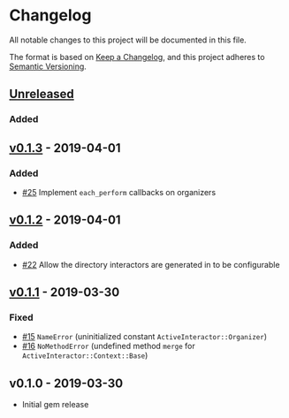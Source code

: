 # Changelog

All notable changes to this project will be documented in this file.

The format is based on [Keep a Changelog],
and this project adheres to [Semantic Versioning].

## [Unreleased]

### Added

## [v0.1.3] - 2019-04-01

### Added

- [#25] Implement `each_perform` callbacks on organizers

## [v0.1.2] - 2019-04-01

### Added

- [#22] Allow the directory interactors are generated in to be configurable

## [v0.1.1] - 2019-03-30

### Fixed

- [#15] `NameError` (uninitialized constant `ActiveInteractor::Organizer`)
- [#16] `NoMethodError` (undefined method `merge` for `ActiveInteractor::Context::Base`)

## v0.1.0 - 2019-03-30

- Initial gem release

[Keep a Changelog]: https://keepachangelog.com/en/1.0.0/
[Semantic Versioning]: https://semver.org/spec/v2.0.0.html

<!-- versions -->

[Unreleased]: https://github.com/aaronmallen/activeinteractor/compare/v0.1.3..HEAD
[v0.1.3]: https://github.com/aaronmallen/activeinteractor/compare/v0.1.2...v0.1.3
[v0.1.2]: https://github.com/aaronmallen/activeinteractor/compare/v0.1.1...v0.1.2
[v0.1.1]: https://github.com/aaronmallen/activeinteractor/compare/v0.1.0...v0.1.1

<!-- pull requests and issues -->

[#15]: https://github.com/aaronmallen/activeinteractor/pull/15
[#16]: https://github.com/aaronmallen/activeinteractor/pull/16
[#22]: https://github.com/aaronmallen/activeinteractor/pull/22
[#25]: https://github.com/aaronmallen/activeinteractor/pull/25
